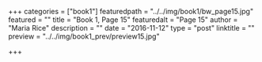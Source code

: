 +++
categories = ["book1"]
featuredpath = "../../img/book1/bw_page15.jpg"
featured = ""
title = "Book 1, Page 15"
featuredalt = "Page 15"
author = "Maria Rice"
description = ""
date = "2016-11-12"
type = "post"
linktitle = ""
preview = "../../img/book1_prev/preview15.jpg"

+++

